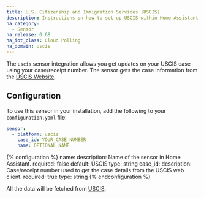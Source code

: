 ```yaml
---
title: U.S. Citizenship and Immigration Services (USCIS)
description: Instructions on how to set up USCIS within Home Assistant.
ha_category:
  - Sensor
ha_release: 0.68
ha_iot_class: Cloud Polling
ha_domain: uscis
---
```


The `uscis` sensor integration allows you get updates on your USCIS case using your case/receipt number. The sensor gets the case information from the [USCIS Website](https://egov.uscis.gov/casestatus/landing.do).

## Configuration

To use this sensor in your installation, add the following to your `configuration.yaml` file:

```yaml
sensor:
  - platform: uscis
    case_id: YOUR_CASE_NUMBER
    name: OPTIONAL_NAME
```

{% configuration %}
name:
  description: Name of the sensor in Home Assistant.
  required: false
  default: USCIS
  type: string
case_id:
  description: Case/receipt number used to get the case details from the USCIS web client.
  required: true
  type: string
{% endconfiguration %}

All the data will be fetched from [USCIS](https://egov.uscis.gov/casestatus/mycasestatus.do).
